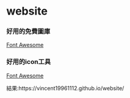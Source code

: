 # website
<h3>好用的免費圖庫</h3>
<p><a href="https://unsplash.com/">Font Awesome</a><p> 
<h3>好用的icon工具</h3>
<p><a href="https://fontawesome.com/icons?d=gallery">Font Awesome</a><p> 
結果:https://vincent19961112.github.io/website/
